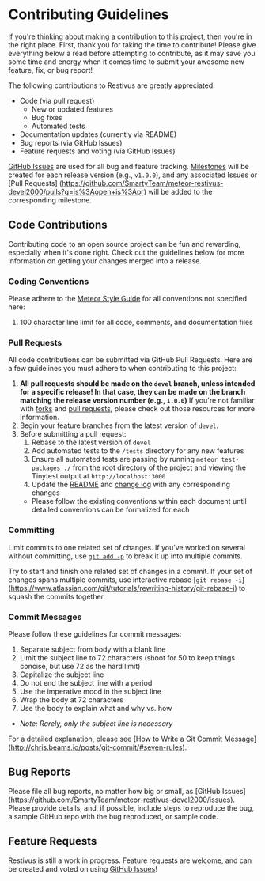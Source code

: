 # Contributing Guidelines

If you're thinking about making a contribution to this project, then you're in the right place.
First, thank you for taking the time to contribute! Please give everything below a read before
attempting to contribute, as it may save you some time and energy when it comes time to submit
your awesome new feature, fix, or bug report!

The following contributions to Restivus are greatly appreciated:
- Code (via pull request)
  - New or updated features
  - Bug fixes
  - Automated tests 
- Documentation updates (currently via README)
- Bug reports (via GitHub Issues)
- Feature requests and voting (via GitHub Issues)

[GitHub Issues](https://github.com/SmartyTeam/meteor-restivus-devel2000/issues) are used for all bug and feature 
tracking. [Milestones](https://github.com/SmartyTeam/meteor-restivus-devel2000/milestones) will be created for 
each release version (e.g., `v1.0.0`), and any associated Issues or [Pull Requests]
(https://github.com/SmartyTeam/meteor-restivus-devel2000/pulls?q=is%3Aopen+is%3Apr) will be added to the 
corresponding milestone. 


## Code Contributions

Contributing code to an open source project can be fun and rewarding, especially when it's done
right. Check out the guidelines below for more information on getting your changes merged into a
release.

### Coding Conventions

Please adhere to the [Meteor Style Guide](https://github.com/meteor/meteor/wiki/Meteor-Style-Guide) 
for all conventions not specified here:

1. 100 character line limit for all code, comments, and documentation files


### Pull Requests

All code contributions can be submitted via GitHub Pull Requests. Here are a few guidelines you
must adhere to when contributing to this project:

1. **All pull requests should be made on the `devel` branch, unless intended for a specific release! 
   In that case, they can be made on the branch matching the release version number (e.g., 
   `1.0.0`)** If you're not familiar with [forks](https://help.github.com/articles/fork-a-repo/) and 
   [pull requests](https://help.github.com/articles/using-pull-requests/), please check out those 
   resources for more information.
1. Begin your feature branches from the latest version of `devel`.
1. Before submitting a pull request:
   1. Rebase to the latest version of `devel`
   1. Add automated tests to the `/tests` directory for any new features 
   1. Ensure all automated tests are passing by running `meteor test-packages ./` from the root
      directory of the project and viewing the Tinytest output at `http://localhost:3000`
   1. Update the [README](https://github.com/SmartyTeam/meteor-restivus-devel2000/blob/devel/README.md) and 
      [change log](https://github.com/SmartyTeam/meteor-restivus-devel2000/blob/devel/CHANGELOG.md) with any 
      corresponding changes
     - Please follow the existing conventions within each document until detailed conventions can 
       be formalized for each

### Committing

Limit commits to one related set of changes. If you’ve worked on several without committing, use
[`git add -p`](http://nuclearsquid.com/writings/git-add/) to break it up into multiple commits.

Try to start and finish one related set of changes in a commit. If your set of changes spans
multiple commits, use interactive rebase [`git rebase -i`]
(https://www.atlassian.com/git/tutorials/rewriting-history/git-rebase-i) to squash the commits
together.

### Commit Messages

Please follow these guidelines for commit messages:

1. Separate subject from body with a blank line
1. Limit the subject line to 72 characters (shoot for 50 to keep things concise, but use 72 as the 
   hard limit)
1. Capitalize the subject line
1. Do not end the subject line with a period
1. Use the imperative mood in the subject line
1. Wrap the body at 72 characters
1. Use the body to explain what and why vs. how
  - _Note: Rarely, only the subject line is necessary_

For a detailed explanation, please see [How to Write a Git Commit Message]
(http://chris.beams.io/posts/git-commit/#seven-rules).


## Bug Reports

Please file all bug reports, no matter how big or small, as [GitHub Issues]
(https://github.com/SmartyTeam/meteor-restivus-devel2000/issues). Please provide details, and, if possible,
include steps to reproduce the bug, a sample GitHub repo with the bug reproduced, or sample code.


## Feature Requests

Restivus is still a work in progress. Feature requests are welcome, and can be created and voted on
using [GitHub Issues](https://github.com/SmartyTeam/meteor-restivus-devel2000/issues)!